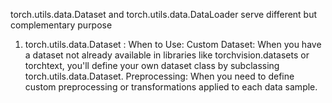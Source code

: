 torch.utils.data.Dataset and torch.utils.data.DataLoader serve different but complementary purpose
1. torch.utils.data.Dataset :
When to Use:
  Custom Dataset: When you have a dataset not already available in libraries like torchvision.datasets or torchtext, you'll define your own dataset class by           subclassing torch.utils.data.Dataset.
  Preprocessing: When you need to define custom preprocessing or transformations applied to each data sample.
